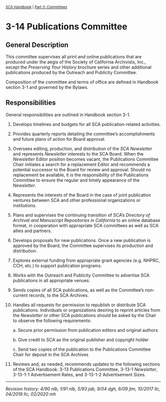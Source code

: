 <sup>[SCA Handbook](/sca-handbook/index.html) | [Part 3: Committees](../03_committees/index.html)</sup> 

# 3-14 Publications Committee

## General Description

This committee supervises all print and online publications that are produced under the aegis of the Society of California Archivists, Inc., except the _Preserving Your History_ brochure series and other additional publications produced by the Outreach and Publicity Committee.

Composition of the committee and terms of office are defined in Handbook section 3-1 and governed by the Bylaws.

## Responsibilities

General responsibilities are outlined in Handbook section 3-1.

1. Develops timelines and budgets for all SCA publication-related activities.
2. Provides quarterly reports detailing the committee’s accomplishments and future plans of action for Board approval.
3. Oversees editing, production, and distribution of the _SCA Newsletter_ and represents _Newsletter_ interests to the SCA Board. When the _Newsletter_ Editor position becomes vacant, the Publications Committee Chair initiates a search for a replacement Editor and recommends a potential successor to the Board for review and approval. Should no replacement be available, it is the responsibility of the Publications Committee to ensure the regular and timely appearance of the _Newsletter_.
4. Represents the interests of the Board in the case of joint publication ventures between SCA and other professional organizations or institutions.
5. Plans and supervises the continuing transition of SCA’s _Directory of Archival and Manuscript Repositories in California_ to an online database format, in cooperation with appropriate SCA committees as well as SCA allies and partners.
6. Develops proposals for new publications. Once a new publication is approved by the Board, the Committee supervises its production and distribution.
7. Explores external funding from appropriate grant agencies (e.g. NHPRC, CCH, etc.) to support publication programs.
8. Works with the Outreach and Publicity Committee to advertise SCA publications in all appropriate venues.
9. Sends copies of all SCA publications, as well as the Committee’s non-current records, to the SCA Archives.
10.	Handles all requests for permission to republish or distribute SCA publications. Individuals or organizations desiring to reprint articles from the _Newsletter_ or other SCA publications should be asked by the Chair to observe the following requirements:

    a. Secure prior permission from publication editors and original authors

    b. Give credit to SCA as the original publisher and copyright holder

    c. Send two copies of the publication to the Publications Committee Chair for deposit in the SCA Archives

11.	Reviews and, as needed, recommends updates to the following sections of the SCA Handbook: 3-13 Publications Committee, 3-13-1 _Newsletter_, 3-13-1-1 Advertisement Rates, and 3-13-1-2 Advertisement Sizes.

***

_Revision history: 4/90 nlb, 1/91 nlb, 5/93 jab, 9/04 dgh, 6/09 jtm, 10/2017 llc, 04/2019 llc, 02/2020 mh_
